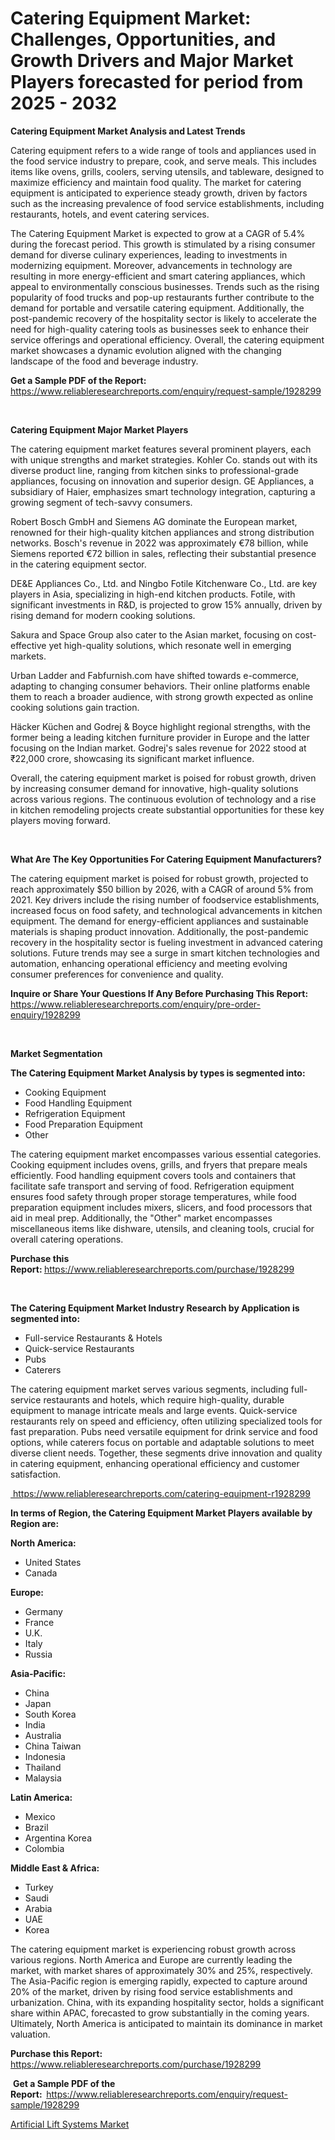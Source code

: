 <p><h1>Catering Equipment Market: Challenges, Opportunities, and Growth Drivers and Major Market Players forecasted for period from 2025 - 2032</h1></p><p><strong>Catering Equipment Market Analysis and Latest Trends</strong></p>
<p><p>Catering equipment refers to a wide range of tools and appliances used in the food service industry to prepare, cook, and serve meals. This includes items like ovens, grills, coolers, serving utensils, and tableware, designed to maximize efficiency and maintain food quality. The market for catering equipment is anticipated to experience steady growth, driven by factors such as the increasing prevalence of food service establishments, including restaurants, hotels, and event catering services.</p><p>The Catering Equipment Market is expected to grow at a CAGR of 5.4% during the forecast period. This growth is stimulated by a rising consumer demand for diverse culinary experiences, leading to investments in modernizing equipment. Moreover, advancements in technology are resulting in more energy-efficient and smart catering appliances, which appeal to environmentally conscious businesses. Trends such as the rising popularity of food trucks and pop-up restaurants further contribute to the demand for portable and versatile catering equipment. Additionally, the post-pandemic recovery of the hospitality sector is likely to accelerate the need for high-quality catering tools as businesses seek to enhance their service offerings and operational efficiency. Overall, the catering equipment market showcases a dynamic evolution aligned with the changing landscape of the food and beverage industry.</p></p>
<p><strong>Get a Sample PDF of the Report:&nbsp;</strong> <a href="https://www.reliableresearchreports.com/enquiry/request-sample/1928299?utm_campaign=2201&utm_medium=2&utm_source=Github&utm_content=ia&utm_term=20022025&utm_id=catering-equipment">https://www.reliableresearchreports.com/enquiry/request-sample/1928299</a></p>
<p>&nbsp;</p>
<p><strong>Catering Equipment Major Market Players</strong></p>
<p><p>The catering equipment market features several prominent players, each with unique strengths and market strategies. Kohler Co. stands out with its diverse product line, ranging from kitchen sinks to professional-grade appliances, focusing on innovation and superior design. GE Appliances, a subsidiary of Haier, emphasizes smart technology integration, capturing a growing segment of tech-savvy consumers.</p><p>Robert Bosch GmbH and Siemens AG dominate the European market, renowned for their high-quality kitchen appliances and strong distribution networks. Bosch's revenue in 2022 was approximately €78 billion, while Siemens reported €72 billion in sales, reflecting their substantial presence in the catering equipment sector.</p><p>DE&E Appliances Co., Ltd. and Ningbo Fotile Kitchenware Co., Ltd. are key players in Asia, specializing in high-end kitchen products. Fotile, with significant investments in R&D, is projected to grow 15% annually, driven by rising demand for modern cooking solutions. </p><p>Sakura and Space Group also cater to the Asian market, focusing on cost-effective yet high-quality solutions, which resonate well in emerging markets. </p><p>Urban Ladder and Fabfurnish.com have shifted towards e-commerce, adapting to changing consumer behaviors. Their online platforms enable them to reach a broader audience, with strong growth expected as online cooking solutions gain traction.</p><p>Häcker Küchen and Godrej & Boyce highlight regional strengths, with the former being a leading kitchen furniture provider in Europe and the latter focusing on the Indian market. Godrej's sales revenue for 2022 stood at ₹22,000 crore, showcasing its significant market influence.</p><p>Overall, the catering equipment market is poised for robust growth, driven by increasing consumer demand for innovative, high-quality solutions across various regions. The continuous evolution of technology and a rise in kitchen remodeling projects create substantial opportunities for these key players moving forward.</p></p>
<p>&nbsp;</p>
<p><strong>What Are The Key Opportunities For Catering Equipment Manufacturers?</strong></p>
<p><p>The catering equipment market is poised for robust growth, projected to reach approximately $50 billion by 2026, with a CAGR of around 5% from 2021. Key drivers include the rising number of foodservice establishments, increased focus on food safety, and technological advancements in kitchen equipment. The demand for energy-efficient appliances and sustainable materials is shaping product innovation. Additionally, the post-pandemic recovery in the hospitality sector is fueling investment in advanced catering solutions. Future trends may see a surge in smart kitchen technologies and automation, enhancing operational efficiency and meeting evolving consumer preferences for convenience and quality.</p></p>
<p><strong>Inquire or Share Your Questions If Any Before Purchasing This Report:</strong> <a href="https://www.reliableresearchreports.com/enquiry/pre-order-enquiry/1928299?utm_campaign=2201&utm_medium=2&utm_source=Github&utm_content=ia&utm_term=20022025&utm_id=catering-equipment">https://www.reliableresearchreports.com/enquiry/pre-order-enquiry/1928299</a></p>
<p>&nbsp;</p>
<p><strong>Market Segmentation</strong></p>
<p><strong>The Catering Equipment Market Analysis by types is segmented into:</strong></p>
<p><ul><li>Cooking Equipment</li><li>Food Handling Equipment</li><li>Refrigeration Equipment</li><li>Food Preparation Equipment</li><li>Other</li></ul></p>
<p><p>The catering equipment market encompasses various essential categories. Cooking equipment includes ovens, grills, and fryers that prepare meals efficiently. Food handling equipment covers tools and containers that facilitate safe transport and serving of food. Refrigeration equipment ensures food safety through proper storage temperatures, while food preparation equipment includes mixers, slicers, and food processors that aid in meal prep. Additionally, the "Other" market encompasses miscellaneous items like dishware, utensils, and cleaning tools, crucial for overall catering operations.</p></p>
<p><strong>Purchase this Report:&nbsp;</strong><a href="https://www.reliableresearchreports.com/purchase/1928299?utm_campaign=2201&utm_medium=2&utm_source=Github&utm_content=ia&utm_term=20022025&utm_id=catering-equipment">https://www.reliableresearchreports.com/purchase/1928299</a></p>
<p>&nbsp;</p>
<p><strong>The Catering Equipment Market Industry Research by Application is segmented into:</strong></p>
<p><ul><li>Full-service Restaurants & Hotels</li><li>Quick-service Restaurants</li><li>Pubs</li><li>Caterers</li></ul></p>
<p><p>The catering equipment market serves various segments, including full-service restaurants and hotels, which require high-quality, durable equipment to manage intricate meals and large events. Quick-service restaurants rely on speed and efficiency, often utilizing specialized tools for fast preparation. Pubs need versatile equipment for drink service and food options, while caterers focus on portable and adaptable solutions to meet diverse client needs. Together, these segments drive innovation and quality in catering equipment, enhancing operational efficiency and customer satisfaction.</p></p>
<p><a href="https://www.reliableresearchreports.com/catering-equipment-r1928299?utm_campaign=2201&utm_medium=2&utm_source=Github&utm_content=ia&utm_term=20022025&utm_id=catering-equipment">&nbsp;https://www.reliableresearchreports.com/catering-equipment-r1928299</a></p>
<p><strong>In terms of Region, the Catering Equipment Market Players available by Region are:</strong></p>
<p>
    <p> <strong> North America: </strong>
        <ul>
            <li>United States</li>
            <li>Canada</li>
        </ul>
        </p> 
    <p> <strong> Europe: </strong>
        <ul>
            <li>Germany</li>
            <li>France</li>
            <li>U.K.</li>
            <li>Italy</li>
            <li>Russia</li>
        </ul>
        </p> 
    <p> <strong> Asia-Pacific: </strong>
        <ul>
            <li>China</li>
            <li>Japan</li>
            <li>South Korea</li>
            <li>India</li>
            <li>Australia</li>
            <li>China Taiwan</li>
            <li>Indonesia</li>
            <li>Thailand</li>
            <li>Malaysia</li>
        </ul>
        </p> 
    <p> <strong> Latin America: </strong>
        <ul>
            <li>Mexico</li>
            <li>Brazil</li>
            <li>Argentina Korea</li>
            <li>Colombia</li>
        </ul>
        </p> 
    <p> <strong> Middle East & Africa: </strong>
        <ul>
            <li>Turkey</li>
            <li>Saudi</li>
            <li>Arabia</li>
            <li>UAE</li>
            <li>Korea</li>
        </ul>
    </p>
    </p>
<p><p>The catering equipment market is experiencing robust growth across various regions. North America and Europe are currently leading the market, with market shares of approximately 30% and 25%, respectively. The Asia-Pacific region is emerging rapidly, expected to capture around 20% of the market, driven by rising food service establishments and urbanization. China, with its expanding hospitality sector, holds a significant share within APAC, forecasted to grow substantially in the coming years. Ultimately, North America is anticipated to maintain its dominance in market valuation.</p></p>
<p><strong>Purchase this Report: </strong><a href="https://www.reliableresearchreports.com/purchase/1928299?utm_campaign=2201&utm_medium=2&utm_source=Github&utm_content=ia&utm_term=20022025&utm_id=catering-equipment">https://www.reliableresearchreports.com/purchase/1928299</a></p>
<p>&nbsp;<strong>Get a Sample PDF of the Report:&nbsp;&nbsp;</strong><a href="https://www.reliableresearchreports.com/enquiry/request-sample/1928299?utm_campaign=2201&utm_medium=2&utm_source=Github&utm_content=ia&utm_term=20022025&utm_id=catering-equipment">https://www.reliableresearchreports.com/enquiry/request-sample/1928299</a></p>
<p><strong></strong></p>
<p><p><a href="https://github.com/gerdabatiskzv9/Market-Research-Report-List-1/blob/main/artificial-lift-systems-market.md?utm_campaign=2201&utm_medium=2&utm_source=Github&utm_content=ia&utm_term=20022025&utm_id=catering-equipment">Artificial Lift Systems Market</a></p></p>